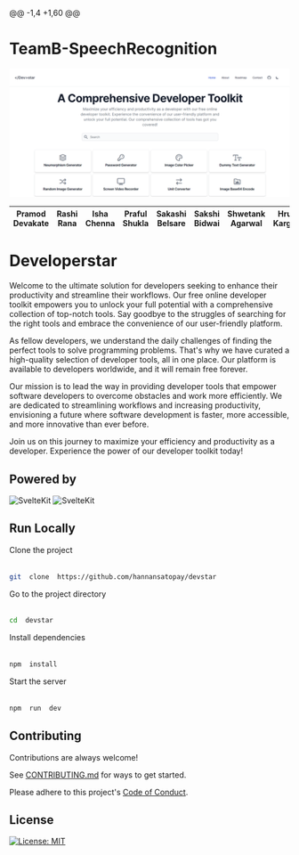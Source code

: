 @@ -1,4 +1,60 @@
# TeamB-SpeechRecognition
[![Screenshot of the plaform](platform-screenshot.png)](https://developerstar.com)

| Pramod Devakate | Rashi Rana | Isha Chenna | Praful Shukla | Sakashi Belsare | Sakshi Bidwai | Shwetank Agarwal | Hrutuja Kargirwar |
|-----------|----------------|----------------|----------------|----------------|----------------|----------------|----------------|
# Developerstar

Welcome to the ultimate solution for developers seeking to enhance their productivity and streamline their workflows. Our free online developer toolkit empowers you to unlock your full potential with a comprehensive collection of top-notch tools. Say goodbye to the struggles of searching for the right tools and embrace the convenience of our user-friendly platform.

As fellow developers, we understand the daily challenges of finding the perfect tools to solve programming problems. That's why we have curated a high-quality selection of developer tools, all in one place. Our platform is available to developers worldwide, and it will remain free forever.

Our mission is to lead the way in providing developer tools that empower software developers to overcome obstacles and work more efficiently. We are dedicated to streamlining workflows and increasing productivity, envisioning a future where software development is faster, more accessible, and more innovative than ever before.

Join us on this journey to maximize your efficiency and productivity as a developer. Experience the power of our developer toolkit today!

## Powered by

![SvelteKit](https://img.shields.io/badge/SvelteKit-FF3E00?style=for-the-badge&logo=Svelte&logoColor=white) ![SvelteKit](https://img.shields.io/badge/Tailwind_CSS-38B2AC?style=for-the-badge&logo=tailwind-css&logoColor=white)

## Run Locally

 Clone the project

```bash

git  clone  https://github.com/hannansatopay/devstar

```

Go to the project directory

```bash

cd  devstar

```

Install dependencies

```bash

npm  install

```

Start the server

  
```bash

npm  run  dev

```

## Contributing
Contributions are always welcome!

See [CONTRIBUTING.md](docs/CONTRIBUTING.md) for ways to get started.

Please adhere to this project's [Code of Conduct](docs/CODE_OF_CONDUCT.md).

## License
[![License: MIT](https://img.shields.io/badge/License-MIT-yellow.svg)](https://opensource.org/licenses/MIT)
